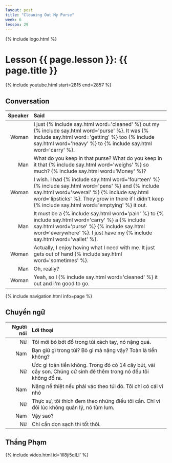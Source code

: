```yaml
---
layout: post
title: "Cleaning Out My Purse"
week: 6
lesson: 29
---
```


{% include logo.html %}

# Lesson {{ page.lesson }}: {{ page.title }}

{% include youtube.html start=2815 end=2857 %}

## Conversation

Speaker | Said
---: | :---
Woman | I just {% include say.html word='cleaned' %} out my {% include say.html word='purse' %}. It was {% include say.html word='getting' %} too {% include say.html word='heavy' %} to {% include say.html word='carry' %}.
Man | What do you keep in that purse? What do you keep in it that {% include say.html word='weighs' %} so much? {% include say.html word='Money' %}?
Woman | I wish. I had {% include say.html word='fourteen' %} {% include say.html word='pens' %} and {% include say.html word='several' %} {% include say.html word='lipsticks' %}. They grow in there if I didn't keep {% include say.html word='emptying' %} it out.
Man | It must be a {% include say.html word='pain' %} to {% include say.html word='carry' %} a {% include say.html word='purse' %} {% include say.html word='everywhere' %}. I just have my {% include say.html word='wallet' %}.
Woman | Actually, I enjoy having what I need with me. It just gets out of hand {% include say.html word='sometimes' %}.
Man | Oh, really?
Woman | Yeah, so I {% include say.html word='cleaned' %} it out and I'm good to go.

{% include navigation.html info=page %}

## Chuyển ngữ

Người nói | Lời thoại
---: | :---
Nữ | Tôi mới bỏ bớt đồ trong túi xách tay, nó nặng quá.
Nam | Bạn giữ gì trong túi? Bỏ gỉ mà nặng vậy? Toàn là tiền không?
Nữ | Ước gì toàn tiền không. Trong đó có 14 cây bút, vài cây son. Chúng cứ sinh đẻ thêm trong nó đếu tôi không đổ ra.
Nam | Nặng nề thiệt nếu phải vác theo túi đó. Tôi chỉ có cái ví nhỏ
Nữ | Thực sự, tôi thích đem theo những điều tôi cần. Chỉ vì đôi lúc không quản lý, nó tùm lum.
Nam | Vậy sao?
Nữ | Chỉ cần dọn sạch thì tốt thôi.

## Thắng Phạm

{% include video.html id='ill8ji5qILI' %}
